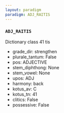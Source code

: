 ```yaml
---
layout: paradigm
paradigm: ADJ_RAITIS
---
```

### ` ADJ_RAITIS `

Dictionary class 41 tis
* grade_dir: strengthen
* plurale_tantum: False
* pos: ADJECTIVE
* stem_diphthong: None
* stem_vowel: None
* upos: ADJ
* harmony: back
* kotus_av: C
* kotus_tn: 41
* clitics: False
* possessive: False
